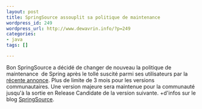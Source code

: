 ```yaml
--- 
layout: post
title: SpringSource assouplit sa politique de maintenance
wordpress_id: 249
wordpress_url: http://www.dewavrin.info/?p=249
categories: 
- java
tags: []

---
```

Bon SpringSource a décidé de changer de nouveau la politique de maintenance  de Spring après le tollé suscité parmi ses utilisateurs par la [récente annonce](/?p=248). Plus de limite de 3 mois pour les versions communautaires. Une version majeure sera maintenue pour la communauté jusqu'à la sortie en Release Candidate de la version suivante. +d'infos sur le blog [SpringSource](http://blog.springsource.com/2008/10/07/a-question-of-balance-tuning-the-maintenance-policy/).
